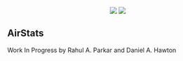 <p align="center">
<img src="https://api.travis-ci.org/rahulp959/vattrack.web.svg">
<img src="https://img.shields.io/github/issues/rahulp959/vattrack.web.svg">
</p>

## AirStats

Work In Progress by Rahul A. Parkar and Daniel A. Hawton
